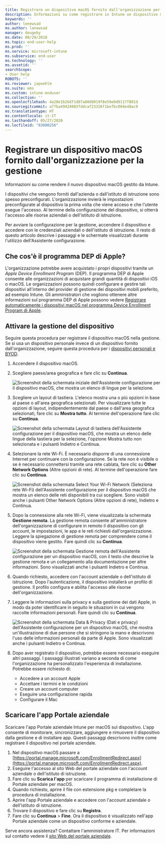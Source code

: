 ```yaml
---
title: Registrare un dispositivo macOS fornito dall'organizzazione per la gestione | Microsoft Docs
description: Informazioni su come registrare in Intune un dispositivo macOS acquistato e fornito dall'organizzazione.
keywords: ''
author: lenewsad
ms.author: lanewsad
manager: dougeby
ms.date: 08/29/2018
ms.topic: end-user-help
ms.prod: ''
ms.service: microsoft-intune
ms.subservice: end-user
ms.technology: ''
ms.assetid: ''
searchScope:
- User help
ROBOTS: ''
ms.reviewer: japoehlm
ms.suite: ems
ms.custom: intune-enduser
ms.collection: ''
ms.openlocfilehash: 4a20e1b26df1d07a80d8919f8e59e0d9117f891d
ms.sourcegitcommit: a77ba49424803fddcaf23326f1befbc004e48ac9
ms.translationtype: HT
ms.contentlocale: it-IT
ms.lasthandoff: 05/27/2020
ms.locfileid: "83880256"
---
```

# <a name="enroll-your-organization-provided-macos-device-in-management"></a>Registrare un dispositivo macOS fornito dall'organizzazione per la gestione

Informazioni su come rendere il nuovo dispositivo macOS gestito da Intune.  

I dispositivi che vengono forniti dall'azienda o dall'istituto di istruzione sono spesso preconfigurati. L'organizzazione invierà le impostazioni preconfigurate al dispositivo la prima volta che viene acceso e che l'utente esegue l'accesso. Al termine della configurazione del dispositivo, si otterrà l'accesso alle risorse aziendali o dell'istituto di istruzione.

Per avviare la configurazione per la gestione, accendere il dispositivo e accedere con le credenziali aziendali o dell'istituto di istruzione. Il resto di questo articolo descrive i passaggi e le schermate visualizzati durante l'utilizzo dell'Assistente configurazione.

## <a name="what-is-apple-dep"></a>Che cos'è il programma DEP di Apple?

L'organizzazione potrebbe avere acquistato i propri dispositivi tramite un *Apple Device Enrollment Program* (DEP). Il programma DEP di Apple consente alle organizzazioni di acquistare grandi quantità di dispositivi iOS o macOS. Le organizzazioni possono quindi configurare e gestire tali dispositivi all'interno del provider di gestione dei dispositivi mobili preferito, ad esempio Intune. Gli amministratori che vogliono ottenere altre informazioni sul programma DEP di Apple possono vedere [Registrare automaticamente i dispositivi macOS nel programma Device Enrollment Program di Apple](https://docs.microsoft.com/intune/enrollment/device-enrollment-program-enroll-macos).  

## <a name="get-your-device-managed"></a>Attivare la gestione del dispositivo

Seguire questa procedura per registrare il dispositivo macOS nella gestione. Se si usa un dispositivo personale invece di un dispositivo fornito dall'organizzazione, seguire questa procedura per i [dispositivi personali e BYOD](enroll-your-device-in-intune-macos-cp.md).  

1. Accendere il dispositivo macOS.
2. Scegliere paese/area geografica e fare clic su **Continua**.  

   ![Screenshot della schermata iniziale dell'Assistente configurazione per il dispositivo macOS, che mostra un elenco di lingue per la selezione.](./media/macos-dep-welcome-1808.png)
3. Scegliere un layout di tastiera. L'elenco mostra una o più opzioni in base al paese o all'area geografica selezionati. Per visualizzare tutte le opzioni di layout, indipendentemente dal paese o dall'area geografica selezionati, fare clic su **Mostra tutto**. Al termine dell'operazione fare clic su **Continua**.  

   ![Screenshot della schermata Layout di tastiera dell'Assistente configurazione per il dispositivo macOS, che mostra un elenco delle lingue della tastiera per la selezione, l'opzione Mostra tutto non selezionata e i pulsanti Indietro e Continua.](./media/macos-dep-keyboard-1808.png)  
4. Selezionare la rete Wi-Fi. È necessario disporre di una connessione Internet per continuare con la configurazione. Se la rete non è visibile o se è necessario connettersi tramite una rete cablata, fare clic su **Other Network Options** (Altre opzioni di rete). Al termine dell'operazione fare clic su **Continua**.  

   ![Screenshot della schermata Select Your Wi-Fi Network (Seleziona rete Wi-Fi) dell'Assistente configurazione per il dispositivo macOS che mostra un elenco delle reti disponibili tra cui scegliere. Sono visibili anche i pulsanti Other Network Options (Altre opzioni di rete), Indietro e Continua.](./media/macos-dep-wifi-1808.png)  
5. Dopo la connessione alla rete Wi-Fi, viene visualizzata la schermata **Gestione remota**. La gestione remota consente all'amministratore dell'organizzazione di configurare in remoto il dispositivo con gli account, le impostazioni, le app e le reti richiesti dall'organizzazione. Leggere la spiegazione di gestione remota per comprendere come il dispositivo viene gestito. Fare quindi clic su **Continua**.  

   ![Screenshot della schermata Gestione remota dell'Assistente configurazione per un dispositivo macOS, con il testo che descrive la gestione remota e un collegamento alla documentazione per altre informazioni. Sono visualizzati anche i pulsanti Indietro e Continua.](./media/macos-dep-remote-management-1-1808.png)  
6. Quando richiesto, accedere con l'account aziendale o dell'istituto di istruzione. Dopo l'autenticazione, il dispositivo installerà un profilo di gestione. Il profilo configura e abilita l'accesso alle risorse dell'organizzazione.  
7. Leggere le informazioni sulla privacy e sulla gestione dei dati Apple, in modo da poter identificare in seguito le situazioni in cui vengono raccolte informazioni personali. Fare quindi clic su **Continua**.  

   ![Screenshot della schermata Data & Privacy (Dati e privacy) dell'Assistente configurazione per un dispositivo macOS, che mostra un'illustrazione di due persone che si stringono la mano e descrivono l'uso delle informazioni personali da parte di Apple. Sono visualizzati anche i pulsanti Indietro e Continua.](./media/macos-dep-apple-data-privacy-1808.png)  
8. Dopo aver registrato il dispositivo, potrebbe essere necessario eseguire altri passaggi. I passaggi illustrati variano a seconda di come l'organizzazione ha personalizzato l'esperienza di installazione. Potrebbe essere richiesto di:
    * Accedere a un account Apple
    * Accettare i termini e le condizioni
    * Creare un account computer
    * Eseguire una configurazione rapida
    * Configurare il Mac

## <a name="get-the-company-portal-app"></a>Scaricare l'app Portale aziendale

Scaricare l'app Portale aziendale Intune per macOS sul dispositivo. L'app consente di monitorare, sincronizzare, aggiungere e rimuovere il dispositivo dalla gestione e di installare app. Questi passaggi descrivono inoltre come registrare il dispositivo nel portale aziendale.

1. Nel dispositivo macOS passare a [https://portal.manage.microsoft.com/EnrollmentRedirect.aspx](https://portal.manage.microsoft.com/EnrollmentRedirect.aspx).
2. Eseguire l'accesso al sito Web del portale aziendale con l'account aziendale o dell'istituto di istruzione. 
3. Fare clic su **Scarica l'app** per scaricare il programma di installazione di Portale aziendale per macOS.
4. Quando richiesto, aprire il file con estensione pkg e completare la procedura di installazione.
5. Aprire l'app Portale aziendale e accedere con l'account aziendale o dell'istituto di istruzione.
6. Trovare il dispositivo e fare clic su **Registra**.
7. Fare clic su **Continua** > **Fine**. Ora il dispositivo è visualizzato nell'app Portale aziendale come un dispositivo conforme e aziendale.

Serve ancora assistenza? Contattare l'amministratore IT. Per informazioni sul contatto vedere il [sito Web del portale aziendale](https://go.microsoft.com/fwlink/?linkid=2010980).
